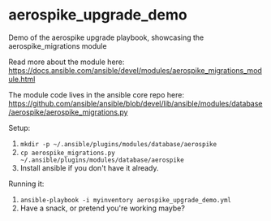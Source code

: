 # aerospike_upgrade_demo
Demo of the aerospike upgrade playbook, showcasing the aerospike_migrations module

Read more about the module here:
https://docs.ansible.com/ansible/devel/modules/aerospike_migrations_module.html

The module code lives in the ansible core repo here:
https://github.com/ansible/ansible/blob/devel/lib/ansible/modules/database/aerospike/aerospike_migrations.py

Setup:
  1) `mkdir -p ~/.ansible/plugins/modules/database/aerospike`
  2) `cp aerospike_migrations.py ~/.ansible/plugins/modules/database/aerospike`
  3) Install ansible if you don't have it already.
  
Running it:
  1) `ansible-playbook -i myinventory aerospike_upgrade_demo.yml`
  2) Have a snack, or pretend you're working maybe?
